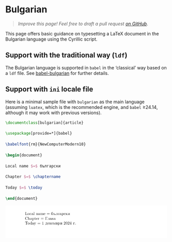 # Bulgarian

<blockquote>
  <p><em>Improve this page! Feel free to draft a pull request <a href="https://github.com/latex3/babel/tree/docs/docs">on GitHub</a></em>.</p>
</blockquote>

This page offers basic guidance on typesetting a LaTeX document in the
Bulgarian language using the Cyrillic script.

## Support with the traditional way (`ldf`)

The Bulgarian language is supported in `babel` in the ‘classical’ way
based on a `ldf` file. See [babel-bulgarian](https://ctan.org/pkg/babel-bulgarian)
for further details.

## Support with `ini` locale file

Here is a minimal sample file with `bulgarian` as the main language
(assuming `luatex`, which is the recommended engine, and `babel` ≥24.14,
although it may work with previous versions).

```tex
\documentclass[bulgarian]{article}

\usepackage[provide=*]{babel}

\babelfont{rm}{NewComputerModern10}

\begin{document}

Local name $=$ български

Chapter $=$ \chaptername

Today $=$ \today

\end{document}
```

![](../media/locale-bulgarian.png)